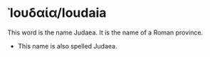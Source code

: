 # Ἰουδαία/Ioudaia

This word is the name Judaea. It is the name of a Roman province.

* This name is also spelled Judaea.
